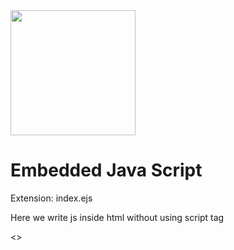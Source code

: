 <img src="https://cdn.hashnode.com/res/hashnode/image/upload/v1669904581074/eiOU4pInF.png?w=1600&h=840&fit=crop&crop=entropy&auto=compress,format&format=webp" width ="200px">
<h1>Embedded Java Script</h1>

<p>Extension: index.ejs</p>
<p>Here we write js inside html without using script tag </p>
<>
